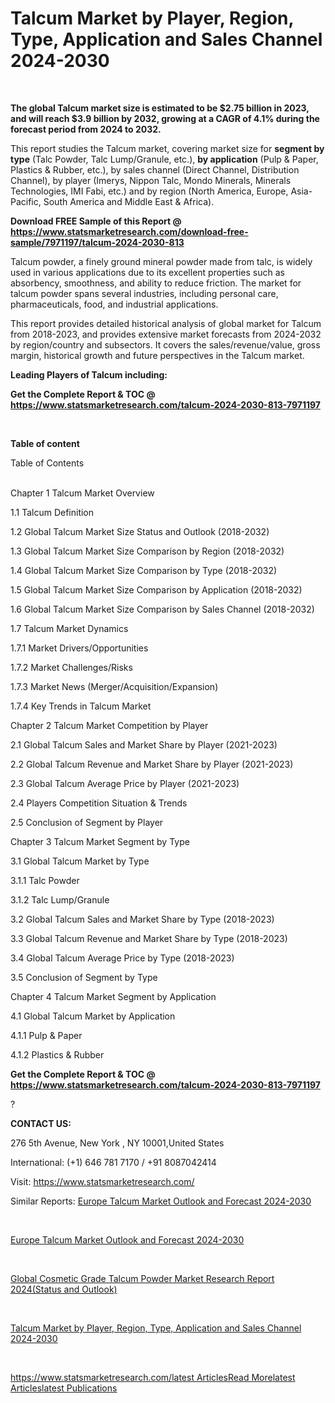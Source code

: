 <h1>Talcum Market by Player, Region, Type, Application and Sales Channel 2024-2030</h1><br/><p><strong>The global Talcum market size is estimated to be $2.75 billion in 2023, and will reach $3.9 billion by 2032, growing at a <strong>CAGR</strong> of 4.1% during the forecast period from 2024 to 2032.</strong></p>
 
 
 
 <p>This report studies the Talcum market, covering market size for <strong>segment by type</strong> (Talc Powder, Talc Lump/Granule, etc.), <strong>by application</strong> (Pulp & Paper, Plastics & Rubber, etc.), by sales channel (Direct Channel, Distribution Channel), by player (Imerys, Nippon Talc, Mondo Minerals, Minerals Technologies, IMI Fabi, etc.) and by region (North America, Europe, Asia-Pacific, South America and Middle East & Africa).</p>
 
 
 
 <p><strong>Download FREE Sample of this Report @ <a href="https://www.statsmarketresearch.com/download-free-sample/7971197/talcum-2024-2030-813">https://www.statsmarketresearch.com/download-free-sample/7971197/talcum-2024-2030-813</a></strong></p>
 
 
 
 <p>Talcum powder, a finely ground mineral powder made from talc, is widely used in various applications due to its excellent properties such as absorbency, smoothness, and ability to reduce friction. The market for talcum powder spans several industries, including personal care, pharmaceuticals, food, and industrial applications.</p>
 
 
 
 <p>This report provides detailed historical analysis of global market for Talcum from 2018-2023, and provides extensive market forecasts from 2024-2032 by region/country and subsectors. It covers the sales/revenue/value, gross margin, historical growth and future perspectives in the Talcum market.</p>
 
 
 
 <p><strong>Leading Players of Talcum including:</strong></p>
 
 
 
 <div><b>Get the Complete Report & TOC @ <a href="https://www.statsmarketresearch.com/talcum-2024-2030-813-7971197">https://www.statsmarketresearch.com/talcum-2024-2030-813-7971197</a></b></div>
 
 
 
 <p><br />
 
 <b>Table of content</b></p>
 
 
 
 <p>Table of Contents<br />
 
 <br />
 
 Chapter 1 Talcum Market Overview<br />
 
 1.1 Talcum Definition<br />
 
 1.2 Global Talcum Market Size Status and Outlook (2018-2032)<br />
 
 1.3 Global Talcum Market Size Comparison by Region (2018-2032)<br />
 
 1.4 Global Talcum Market Size Comparison by Type (2018-2032)<br />
 
 1.5 Global Talcum Market Size Comparison by Application (2018-2032)<br />
 
 1.6 Global Talcum Market Size Comparison by Sales Channel (2018-2032)<br />
 
 1.7 Talcum Market Dynamics<br />
 
 1.7.1 Market Drivers/Opportunities<br />
 
 1.7.2 Market Challenges/Risks<br />
 
 1.7.3 Market News (Merger/Acquisition/Expansion)<br />
 
 1.7.4 Key Trends in Talcum Market<br />
 
 Chapter 2 Talcum Market Competition by Player<br />
 
 2.1 Global Talcum Sales and Market Share by Player (2021-2023)<br />
 
 2.2 Global Talcum Revenue and Market Share by Player (2021-2023)<br />
 
 2.3 Global Talcum Average Price by Player (2021-2023)<br />
 
 2.4 Players Competition Situation & Trends<br />
 
 2.5 Conclusion of Segment by Player<br />
 
 Chapter 3 Talcum Market Segment by Type<br />
 
 3.1 Global Talcum Market by Type<br />
 
 3.1.1 Talc Powder<br />
 
 3.1.2 Talc Lump/Granule<br />
 
 3.2 Global Talcum Sales and Market Share by Type (2018-2023)<br />
 
 3.3 Global Talcum Revenue and Market Share by Type (2018-2023)<br />
 
 3.4 Global Talcum Average Price by Type (2018-2023)<br />
 
 3.5 Conclusion of Segment by Type<br />
 
 Chapter 4 Talcum Market Segment by Application<br />
 
 4.1 Global Talcum Market by Application<br />
 
 4.1.1 Pulp & Paper<br />
 
 4.1.2 Plastics & Rubber</p>
 
 
 
 <div><b>Get the Complete Report & TOC @ <a href="https://www.statsmarketresearch.com/talcum-2024-2030-813-7971197">https://www.statsmarketresearch.com/talcum-2024-2030-813-7971197</a></b></div>
 
 
 
 <p>? </p>
 
 
 
 <p><b>CONTACT US:</b><br />
 
 276 5th Avenue, New York , NY 10001,United States<br />
 
 International: (+1) 646 781 7170 / +91 8087042414<br />
 
 Visit: <a href="https://www.statsmarketresearch.com/">https://www.statsmarketresearch.com/</a><br />
 
 Similar Reports: <a href="https://www.statsmarketresearch.com/talcum-2024-2030-813-7971197">Europe Talcum Market Outlook and Forecast 2024-2030</a><br />
 
 <br />
 
 <a href="https://www.statsmarketresearch.com/talcum-2024-2030-813-7971197">Europe Talcum Market Outlook and Forecast 2024-2030</a><br />
 
 <br />
 
 <a href="https://www.statsmarketresearch.com/talcum-2024-2030-813-7971197">Global Cosmetic Grade Talcum Powder Market Research Report 2024(Status and Outlook)</a><br />
 
 <br />
 
 <a href="https://www.statsmarketresearch.com/talcum-2024-2030-813-7971197">Talcum Market by Player, Region, Type, Application and Sales Channel 2024-2030</a><br />
 
 <br />
 
 <a href="https://gyeongbokgung.com">https://www.statsmarketresearch.com/</a><a href="https://hallyeomaritime.com">latest Articles</a><a href="https://jingwansa.com">Read More</a><a href="https://nguoiviet.jp/">latest Articles</a><a href="https://www.intelmarketresearch.com/">latest Publications</a></p>